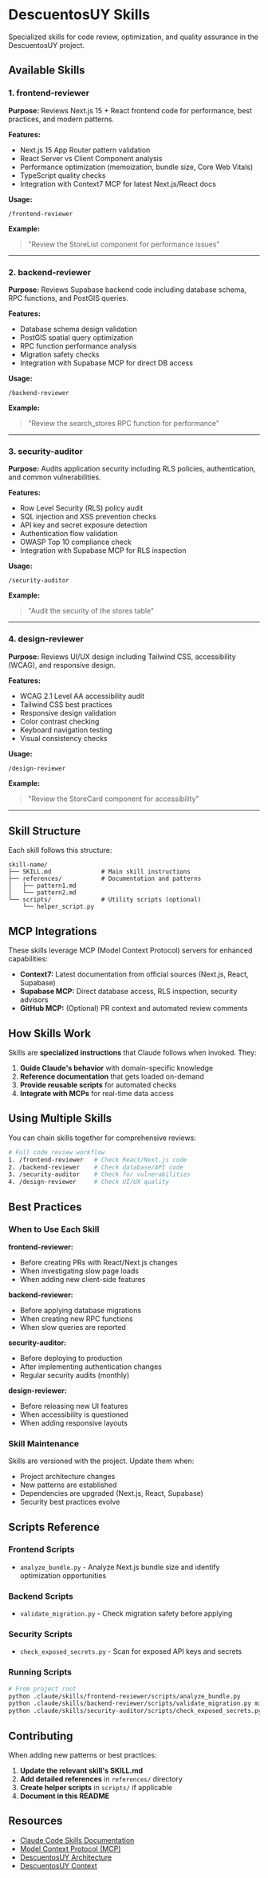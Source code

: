 # DescuentosUY Skills

Specialized skills for code review, optimization, and quality assurance in the DescuentosUY project.

## Available Skills

### 1. frontend-reviewer
**Purpose:** Reviews Next.js 15 + React frontend code for performance, best practices, and modern patterns.

**Features:**
- Next.js 15 App Router pattern validation
- React Server vs Client Component analysis
- Performance optimization (memoization, bundle size, Core Web Vitals)
- TypeScript quality checks
- Integration with Context7 MCP for latest Next.js/React docs

**Usage:**
```
/frontend-reviewer
```

**Example:**
> "Review the StoreList component for performance issues"

---

### 2. backend-reviewer
**Purpose:** Reviews Supabase backend code including database schema, RPC functions, and PostGIS queries.

**Features:**
- Database schema design validation
- PostGIS spatial query optimization
- RPC function performance analysis
- Migration safety checks
- Integration with Supabase MCP for direct DB access

**Usage:**
```
/backend-reviewer
```

**Example:**
> "Review the search_stores RPC function for performance"

---

### 3. security-auditor
**Purpose:** Audits application security including RLS policies, authentication, and common vulnerabilities.

**Features:**
- Row Level Security (RLS) policy audit
- SQL injection and XSS prevention checks
- API key and secret exposure detection
- Authentication flow validation
- OWASP Top 10 compliance check
- Integration with Supabase MCP for RLS inspection

**Usage:**
```
/security-auditor
```

**Example:**
> "Audit the security of the stores table"

---

### 4. design-reviewer
**Purpose:** Reviews UI/UX design including Tailwind CSS, accessibility (WCAG), and responsive design.

**Features:**
- WCAG 2.1 Level AA accessibility audit
- Tailwind CSS best practices
- Responsive design validation
- Color contrast checking
- Keyboard navigation testing
- Visual consistency checks

**Usage:**
```
/design-reviewer
```

**Example:**
> "Review the StoreCard component for accessibility"

---

## Skill Structure

Each skill follows this structure:

```
skill-name/
├── SKILL.md              # Main skill instructions
├── references/           # Documentation and patterns
│   ├── pattern1.md
│   └── pattern2.md
└── scripts/              # Utility scripts (optional)
    └── helper_script.py
```

## MCP Integrations

These skills leverage MCP (Model Context Protocol) servers for enhanced capabilities:

- **Context7:** Latest documentation from official sources (Next.js, React, Supabase)
- **Supabase MCP:** Direct database access, RLS inspection, security advisors
- **GitHub MCP:** (Optional) PR context and automated review comments

## How Skills Work

Skills are **specialized instructions** that Claude follows when invoked. They:

1. **Guide Claude's behavior** with domain-specific knowledge
2. **Reference documentation** that gets loaded on-demand
3. **Provide reusable scripts** for automated checks
4. **Integrate with MCPs** for real-time data access

## Using Multiple Skills

You can chain skills together for comprehensive reviews:

```bash
# Full code review workflow
1. /frontend-reviewer   # Check React/Next.js code
2. /backend-reviewer    # Check database/API code
3. /security-auditor    # Check for vulnerabilities
4. /design-reviewer     # Check UI/UX quality
```

## Best Practices

### When to Use Each Skill

**frontend-reviewer:**
- Before creating PRs with React/Next.js changes
- When investigating slow page loads
- When adding new client-side features

**backend-reviewer:**
- Before applying database migrations
- When creating new RPC functions
- When slow queries are reported

**security-auditor:**
- Before deploying to production
- After implementing authentication changes
- Regular security audits (monthly)

**design-reviewer:**
- Before releasing new UI features
- When accessibility is questioned
- When adding responsive layouts

### Skill Maintenance

Skills are versioned with the project. Update them when:
- Project architecture changes
- New patterns are established
- Dependencies are upgraded (Next.js, React, Supabase)
- Security best practices evolve

## Scripts Reference

### Frontend Scripts
- `analyze_bundle.py` - Analyze Next.js bundle size and identify optimization opportunities

### Backend Scripts
- `validate_migration.py` - Check migration safety before applying

### Security Scripts
- `check_exposed_secrets.py` - Scan for exposed API keys and secrets

### Running Scripts

```bash
# From project root
python .claude/skills/frontend-reviewer/scripts/analyze_bundle.py
python .claude/skills/backend-reviewer/scripts/validate_migration.py migrations/new_migration.sql
python .claude/skills/security-auditor/scripts/check_exposed_secrets.py src/
```

## Contributing

When adding new patterns or best practices:

1. **Update the relevant skill's SKILL.md**
2. **Add detailed references** in `references/` directory
3. **Create helper scripts** in `scripts/` if applicable
4. **Document in this README**

## Resources

- [Claude Code Skills Documentation](https://docs.claude.com/claude-code/skills)
- [Model Context Protocol (MCP)](https://modelcontextprotocol.io/)
- [DescuentosUY Architecture](../../ARCHITECTURE.md)
- [DescuentosUY Context](../../CONTEXT.md)
